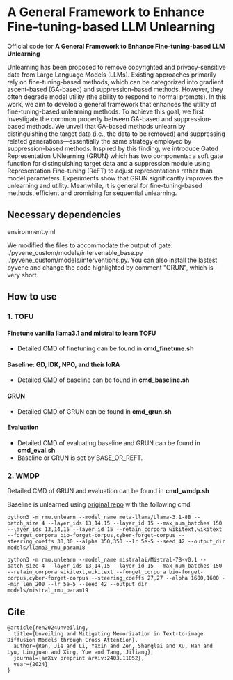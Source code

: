 # A General Framework to Enhance Fine-tuning-based LLM Unlearning

Official code for **A General Framework to Enhance Fine-tuning-based LLM Unlearning**

Unlearning has been proposed to remove copyrighted and privacy-sensitive data from Large Language Models (LLMs). Existing approaches primarily rely on fine-tuning-based methods, which can be categorized into gradient ascent-based (GA-based) and suppression-based methods. However, they often degrade model utility (the ability to respond to normal prompts). In this work, we aim to develop a general framework that enhances the utility of fine-tuning-based unlearning methods. To achieve this goal, we first investigate the common property between GA-based and suppression-based methods. We unveil that GA-based methods unlearn by distinguishing the target data (i.e., the data to be removed) and suppressing related generations—essentially the same strategy employed by suppression-based methods. Inspired by this finding, we introduce Gated Representation UNlearning (GRUN) which has two components: a soft gate function for distinguishing target data and a suppression module using Representation Fine-tuning (ReFT) to adjust representations rather than model parameters. Experiments show that GRUN significantly improves the unlearning and utility. Meanwhile, it is general for fine-tuning-based methods, efficient and promising for sequential unlearning.

## Necessary dependencies

environment.yml

We modified the files to accommodate the output of gate: ./pyvene_custom/models/intervenable_base.py ./pyvene_custom/models/interventions.py. You can also install the lastest pyvene and change the code highlighted by comment "GRUN", which is very short.

## How to use

### 1. TOFU

#### Finetune vanilla llama3.1 and mistral to learn TOFU
- Detailed CMD of finetuning can be found in **cmd_finetune.sh**

#### Baseline: GD, IDK, NPO, and their loRA
- Detailed CMD of baseline can be found in **cmd_baseline.sh**

#### GRUN
- Detailed CMD of GRUN can be found in **cmd_grun.sh**

#### Evaluation
- Detailed CMD of evaluating baseline and GRUN can be found in **cmd_eval.sh**
- Baseline or GRUN is set by BASE_OR_REFT.

### 2. WMDP

Detailed CMD of GRUN and evaluation can be found in **cmd_wmdp.sh**

Baseline is unlearned using [original repo](https://github.com/centerforaisafety/wmdp) with the following cmd

```
python3 -m rmu.unlearn --model_name meta-llama/Llama-3.1-8B --batch_size 4 --layer_ids 13,14,15 --layer_id 15 --max_num_batches 150 --layer_ids 13,14,15 --layer_id 15 --retain_corpora wikitext,wikitext --forget_corpora bio-forget-corpus,cyber-forget-corpus --steering_coeffs 30,30 --alpha 350,350 --lr 5e-5 --seed 42 --output_dir models/llama3_rmu_param18
```

```
python3 -m rmu.unlearn --model_name mistralai/Mistral-7B-v0.1 --batch_size 4 --layer_ids 13,14,15 --layer_id 15 --max_num_batches 150 --retain_corpora wikitext,wikitext --forget_corpora bio-forget-corpus,cyber-forget-corpus --steering_coeffs 27,27 --alpha 1600,1600 --min_len 200 --lr 5e-5 --seed 42 --output_dir models/mistral_rmu_param19
```

## Cite
```
@article{ren2024unveiling,
  title={Unveiling and Mitigating Memorization in Text-to-image Diffusion Models through Cross Attention},
  author={Ren, Jie and Li, Yaxin and Zen, Shenglai and Xu, Han and Lyu, Lingjuan and Xing, Yue and Tang, Jiliang},
  journal={arXiv preprint arXiv:2403.11052},
  year={2024}
}
```
